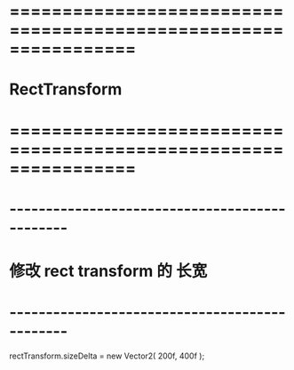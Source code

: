 # ================================================================ #
#                 RectTransform
# ================================================================ #




# ---------------------------------------------- #
#    修改 rect transform 的 长宽
# ---------------------------------------------- #
rectTransform.sizeDelta = new Vector2( 200f, 400f );



















